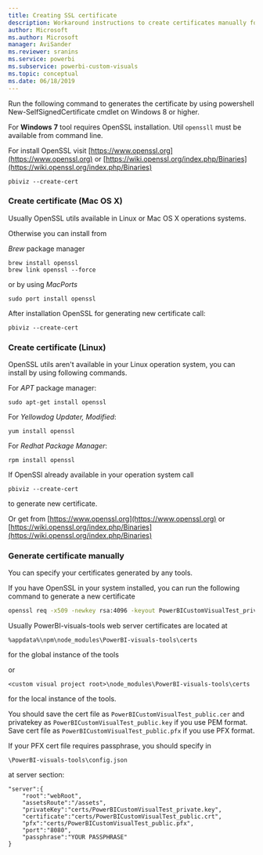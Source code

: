 ```yaml
---
title: Creating SSL certificate
description: Workaround instructions to create certificates manually for developer server
author: Microsoft
ms.author: Microsoft
manager: AviSander
ms.reviewer: sranins
ms.service: powerbi
ms.subservice: powerbi-custom-visuals
ms.topic: conceptual
ms.date: 06/18/2019
---
```



Run the following command to generates the certificate by using powershell New-SelfSignedCertificate cmdlet on Windows 8 or higher.

For **Windows** **7** tool requires OpenSSL installation. Util `openssll` must be available from command line.

For install OpenSSL visit [https://www.openssl.org](https://www.openssl.org) or [https://wiki.openssl.org/index.php/Binaries](https://wiki.openssl.org/index.php/Binaries)

```
pbiviz --create-cert
```

### Create certificate (Mac OS X)

Usually OpenSSL utils available in Linux or Mac OS X operations systems.

Otherwise you can install from

*Brew* package manager
```
brew install openssl
brew link openssl --force
```

or by using *MacPorts*
```
sudo port install openssl
```

After installation OpenSSL for generating new certificate call:

```
pbiviz --create-cert
```

### Create certificate (Linux)

OpenSSL utils aren't available in your Linux operation system, you can install by using following commands.

For *APT* package manager:

```
sudo apt-get install openssl
```

For *Yellowdog Updater, Modified*:

```
yum install openssl
```

For *Redhat Package Manager*:

```
rpm install openssl
```

If OpenSSl already available in your operation system call

```
pbiviz --create-cert
```
to generate new certificate.

Or get from [https://www.openssl.org](https://www.openssl.org) or [https://wiki.openssl.org/index.php/Binaries](https://wiki.openssl.org/index.php/Binaries)

### Generate certificate manually

You can specify your certificates generated by any tools.

If you have OpenSSL in your system installed, you can run the following command to generate a new certificate

```cmd
openssl req -x509 -newkey rsa:4096 -keyout PowerBICustomVisualTest_private.key -out PowerBICustomVisualTest_public.crt -days 365
```

Usually PowerBI-visuals-tools web server certificates are located at

```
%appdata%\npm\node_modules\PowerBI-visuals-tools\certs
```

for the global instance of the tools

or

```
<custom visual project root>\node_modules\PowerBI-visuals-tools\certs
```

for the local instance of the tools.

You should save the cert file as `PowerBICustomVisualTest_public.cer` and privatekey as `PowerBICustomVisualTest_public.key` if you use PEM format.
Save cert file as `PowerBICustomVisualTest_public.pfx` if you use PFX format.

If your PFX cert file requires passphrase, you should specify in

```
\PowerBI-visuals-tools\config.json
```

at server section:

```
"server":{
    "root":"webRoot",
    "assetsRoute":"/assets",
    "privateKey":"certs/PowerBICustomVisualTest_private.key",
    "certificate":"certs/PowerBICustomVisualTest_public.crt",
    "pfx":"certs/PowerBICustomVisualTest_public.pfx",
    "port":"8080",
    "passphrase":"YOUR PASSPHRASE"
}
```
